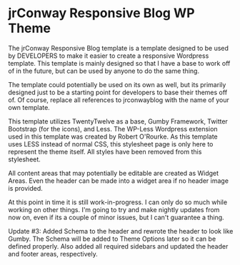 jrConway Responsive Blog WP Theme
============================


The jrConway Responsive Blog template is a template designed to be used by DEVELOPERS to
make it easier to create a responsive Wordpress template. This template is mainly designed so that I
have a base to work off of in the future, but can be used by anyone to do the same thing.

The template could potentially be used on its own as well, but its primarily designed just to be a
starting point for developers to base their themes off of. Of course, replace all references to
jrconwayblog with the name of your own template.

This template utilizes TwentyTwelve as a base, Gumby Framework, Twitter Bootstrap (for the icons),
and Less. The WP-Less Wordpress extension used in this template was created by Robert O'Rourke.
As this template uses LESS instead of normal CSS, this stylesheet page is only here to represent the
theme itself. All styles have been removed from this stylesheet.

All content areas that may potentially be editable are created as Widget Areas. Even the header can
be made into a widget area if no header image is provided.


At this point in time it is still work-in-progress. I can only do so much while working on other things. I'm going to try and make nightly updates from now on, even if its a couple of minor issues, but I can't guarantee a thing.


Update #3: Added Schema to the header and rewrote the header to look like Gumby. The Schema will be added to Theme Options later so it can be defined properly. Also added all required sidebars and updated the header and footer areas, respectively.